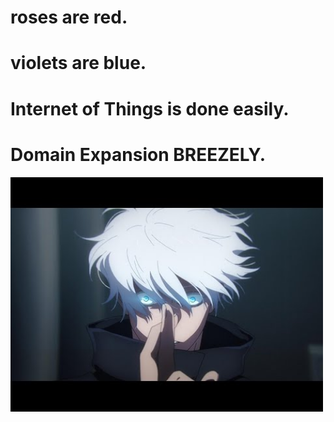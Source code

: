 # roses are red.
# violets are blue.
# Internet of Things is done easily.
# Domain Expansion BREEZELY.
<img src="./doc/domain expansion.jpg" alt="drawing" width="500"/>